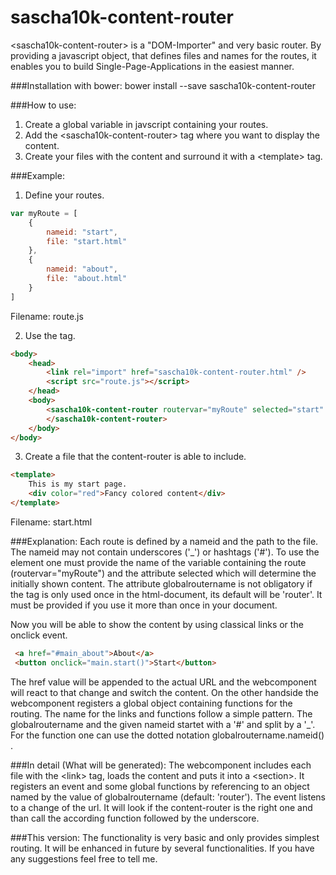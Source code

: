 # sascha10k-content-router
&lt;sascha10k-content-router&gt; is a "DOM-Importer" and very basic router. By providing a javascript object, that defines files and names for the routes, it enables you to build Single-Page-Applications in the easiest manner. 

###Installation with bower: bower install --save sascha10k-content-router

###How to use:
1. Create a global variable in javscript containing your routes.
2. Add the &lt;sascha10k-content-router&gt; tag where you want to display the content.
3. Create your files with the content and surround it with a &lt;template&gt; tag.

###Example:

1. Define your routes.
```javascript
var myRoute = [
    {
        nameid: "start",
        file: "start.html"
    },
    {
        nameid: "about",
        file: "about.html"
    }
]
```
Filename: route.js

2. Use the tag.
```HTML
<body>
    <head>
        <link rel="import" href="sascha10k-content-router.html" />
        <script src="route.js"></script>
    </head>
    <body>
        <sascha10k-content-router routervar="myRoute" selected="start" globalroutername="main">
        </sascha10k-content-router>
    </body>
</body>
```

3. Create a file that the content-router is able to include.
```HTML
<template>
    This is my start page.
    <div color="red">Fancy colored content</div>
</template>
```
Filename: start.html

###Explanation:
Each route is defined by a nameid and the path to the file. The nameid may not contain underscores ('_') or hashtags ('#').
To use the element one must provide the name of the variable containing the route (routervar="myRoute") and the attribute 
selected which will determine the initially shown content.
The attribute globalroutername is not obligatory if the tag is only used once in the html-document, its default will be 'router'.
It must be provided if you use it more than once in your document.

Now you will be able to show the content by using classical links or the onclick event.
```HTML
 <a href="#main_about">About</a>
 <button onclick="main.start()">Start</button>
```

The href value will be appended to the actual URL and the webcomponent will react to that change and switch the content.
On the other handside the webcomponent registers a global object containing functions for the routing. 
The name for the links and functions follow a simple pattern. The globalroutername and the given nameid startet with a '#' and split by a '_'. 
For the function one can use the dotted notation globalroutername.nameid() .

###In detail (What will be generated):
The webcomponent includes each file with the &lt;link&gt; tag, loads the content and puts it into a &lt;section&gt;. It registers an event and
some global functions by referencing to an object named by the value of globalroutername (default: 'router'). The event listens to a change
of the url. It will look if the content-router is the right one and than call the according function followed by the underscore.

###This version:
The functionality is very basic and only provides simplest routing. It will be enhanced in future by several functionalities.
If you have any suggestions feel free to tell me.


